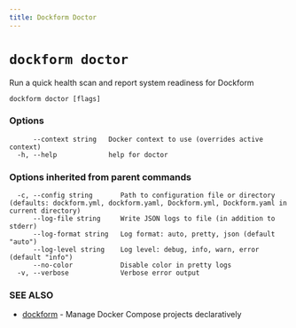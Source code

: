 ```yaml
---
title: Dockform Doctor
---
```


# `dockform doctor`

Run a quick health scan and report system readiness for Dockform

```
dockform doctor [flags]
```

### Options

```
      --context string   Docker context to use (overrides active context)
  -h, --help             help for doctor
```

### Options inherited from parent commands

```
  -c, --config string       Path to configuration file or directory (defaults: dockform.yml, dockform.yaml, Dockform.yml, Dockform.yaml in current directory)
      --log-file string     Write JSON logs to file (in addition to stderr)
      --log-format string   Log format: auto, pretty, json (default "auto")
      --log-level string    Log level: debug, info, warn, error (default "info")
      --no-color            Disable color in pretty logs
  -v, --verbose             Verbose error output
```

### SEE ALSO

* [dockform](/cli/dockform)	 - Manage Docker Compose projects declaratively

